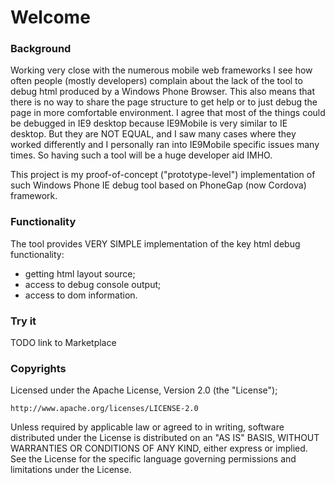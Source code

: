 # Welcome #

### Background ###

Working very close with the numerous mobile web frameworks I see how often people (mostly developers) complain about the lack of the tool to debug html produced by a Windows Phone Browser. This also means that there is no way to share the page structure to get help or to just debug the page in more comfortable environment.
I agree that most of the things could be debugged in IE9 desktop because IE9Mobile is very similar to IE desktop. But they are NOT EQUAL, and I saw many cases where they worked differently and I personally ran into IE9Mobile specific issues many times. So having such a tool will be a huge developer aid IMHO.


This project is my proof-of-concept ("prototype-level") implementation of such Windows Phone IE debug tool based on PhoneGap (now Cordova) framework. 

### Functionality ###

 The tool provides VERY SIMPLE implementation of the key html debug functionality: 
 * getting html layout source;
 * access to debug console output; 
 * access to dom information. 
 
### Try it ###
TODO link to Marketplace

### Copyrights ###

Licensed under the Apache License, Version 2.0 (the "License");

	http://www.apache.org/licenses/LICENSE-2.0
  
Unless required by applicable law or agreed to in writing, software
distributed under the License is distributed on an "AS IS" BASIS,
WITHOUT WARRANTIES OR CONDITIONS OF ANY KIND, either express or implied.
See the License for the specific language governing permissions and
limitations under the License.